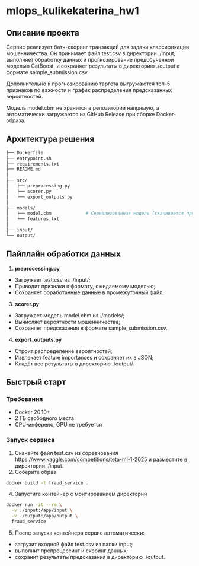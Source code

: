 # mlops_kulikekaterina_hw1

## Описание проекта
Сервис реализует батч-скоринг транзакций для задачи классификации мошенничества. Он принимает файл test.csv в директории ./input, выполняет обработку данных и прогнозирование предобученной моделью CatBoost, и сохраняет результаты в директорию ./output в формате sample_submission.csv.

Дополнительно к прогнозированию таргета выгружаются топ-5 признаков по важности и график распределения предсказанных вероятностей.

Модель model.cbm не хранится в репозитории напрямую, а автоматически загружается из GitHub Release при сборке Docker-образа.

## Архитектура решения

```bash
├── Dockerfile              
├── entrypoint.sh            
├── requirements.txt         
├── README.md
│
├── src/
│   ├── preprocessing.py     
│   ├── scorer.py            
│   └── export_outputs.py    
│
├── models/
│   ├── model.cbm             # Сериализованная модель (скачивается при сборке)
│   └── features.txt          
│
├── input/                  
└── output/                 
```

## Пайплайн обработки данных

1. **preprocessing.py**
   
- Загружает test.csv из ./input/;
- Приводит признаки к формату, ожидаемому моделью;
- Сохраняет обработанные данные в промежуточный файл.

3. **scorer.py**

- Загружает модель model.cbm из ./models/;
- Вычисляет вероятности мошенничества;
- Сохраняет предсказания в формате sample_submission.csv.

4. **export_outputs.py**

- Строит распределение вероятностей;
- Извлекает feature importances и сохраняет их в JSON;
- Кладёт все результаты в директорию ./output/.

## Быстрый старт

### Требования

- Docker 20.10+
- 2 ГБ свободного места
- CPU-инференс, GPU не требуется

### Запуск сервиса

1. Скачайте файл test.csv из соревнования https://www.kaggle.com/competitions/teta-ml-1-2025 и разместите в директории ./input.
2. Соберите образ
```bash
docker build -t fraud_service .
```
4. Запустите контейнер с монтированием директорий
```bash
docker run -it --rm \
  -v ./input:/app/input \
  -v ./output:/app/output \
  fraud_service
```
5. После запуска контейнера сервис автоматически:
   
- загрузит входной файл test.csv из папки input;
- выполнит препроцессинг и скоринг данных;
- сохранит результаты предсказания в директорию ./output.
